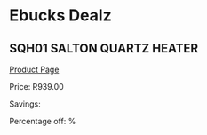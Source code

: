 
# Ebucks Dealz
## SQH01 SALTON QUARTZ HEATER
[Product Page](https://www.ebucks.com/web/shop/productSelected.do?prodId=1155315010&catId=704982758)

Price: R939.00

Savings: 

Percentage off: %
	